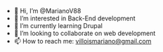 - 👋 Hi, I’m @MarianoV88
- 👀 I’m interested in Back-End development
- 🌱 I’m currently learning Drupal
- 💞️ I’m looking to collaborate on web development
- 📫 How to reach me: villoismariano@gmail.com

<!---
MarianoV88/MarianoV88 is a ✨ special ✨ repository because its `README.md` (this file) appears on your GitHub profile.
You can click the Preview link to take a look at your changes.
--->
